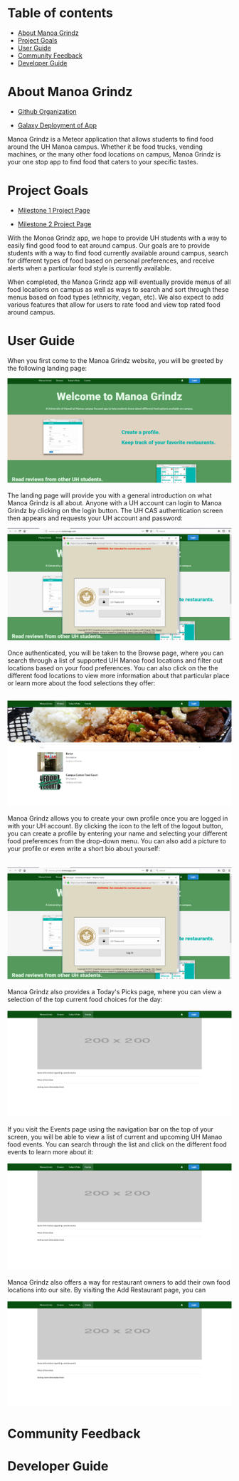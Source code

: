 # Table of contents

* [About Manoa Grindz](#about-manoa-grindz)
* [Project Goals](#project-goals)
* [User Guide](#user-guide)
* [Community Feedback](#community-feedback)
* [Developer Guide](#developer-guide)

# About Manoa Grindz

* [Github Organization](https://github.com/manoa-grindz)

* [Galaxy Deployment of App](http://manoa-grindz.meteorapp.com/)

Manoa Grindz is a Meteor application that allows students to find food around the UH Manoa campus. Whether it be food trucks, vending machines, or the many other food locations on campus, Manoa Grindz is your one stop app to find food that caters to your specific tastes. 


# Project Goals

* [Milestone 1 Project Page](https://github.com/manoa-grindz/manoa-grindz/projects/1)

* [Milestone 2 Project Page](https://github.com/manoa-grindz/manoa-grindz/projects/2)

With the Monoa Grindz app, we hope to provide UH students with a way to easily find good food to eat around campus. Our goals are to provide students with a way to find food currently available around campus, search for different types of food based on personal preferences, and receive alerts when a particular food style is currently available. 

When completed, the Manoa Grindz app will eventually provide menus of all food locations on campus as well as ways to search and sort through these menus based on food types (ethnicity, vegan, etc). We also expect to add various features that allow for users to rate food and view top rated food around campus. 


# User Guide
When you first come to the Manoa Grindz website, you will be greeted by the following landing page: 
<br />

![](images/landing.png)
<br />
<br />
The landing page will provide you with a general introduction on what Manoa Grindz is all about. Anyone with a UH account can login to Manoa Grindz by clicking on the login button. The UH CAS authentication screen then appears and requests your UH account and password:

![](images/login.png)
<br />
<br />
Once authenticated, you will be taken to the Browse page, where you can search through a list of supported UH Manoa food locations and filter out locations based on your food preferences. You can also click on the the different food locations to view more information about that particular place or learn more about the food selections they offer:
<br />
<br />
 
![](images/browse.png)
<br />
<br />
Manoa Grindz allows you to create your own profile once you are logged in with your UH account. By clicking the icon to the left of the logout button, you can create a profile by entering your name and selecting your different food preferences from the drop-down menu. You can also add a picture to your profile or even write a short bio about yourself:  
<br />
<br />
![](images/login.png)
<br />
<br />
Manoa Grindz also provides a Today's Picks page, where you can view a selection of the top current food choices for the day: 
<br />
<br />
![](images/events.png)
<br />
<br />
If you visit the Events page using the navigation bar on the top of your screen, you will be able to view a list of current and upcoming UH Manao food events. You can search through the list and click on the different food events to learn more about it:
<br />
<br />
![](images/events.png)
<br />
<br />
Manoa Grindz also offers a way for restaurant owners to add their own food locations into our site. By visiting the Add Restaurant page, you can 
<br />
<br />
![](images/events.png)


# Community Feedback






# Developer Guide


